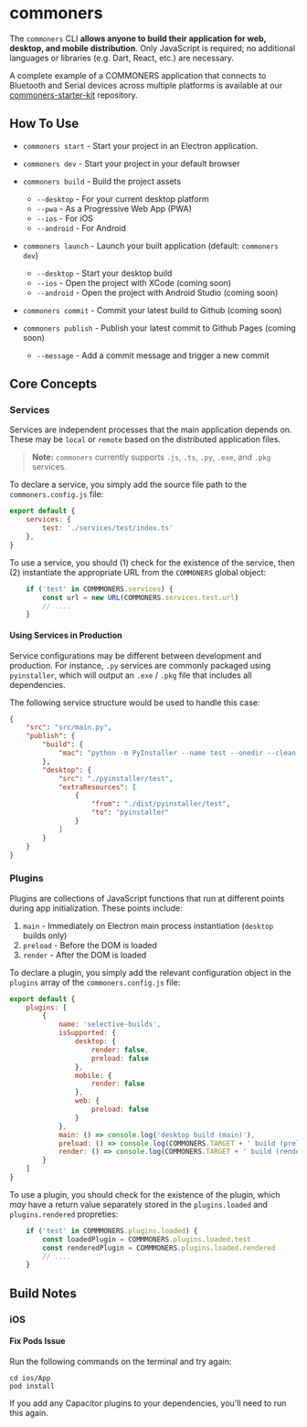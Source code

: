 # commoners
 The `commoners` CLI **allows anyone to build their application for web, desktop, and mobile distribution**. Only JavaScript is required; no additional languages or libraries (e.g. Dart, React, etc.) are necessary.

A complete example of a COMMONERS application that connects to Bluetooth and Serial devices across multiple platforms is available at our [commoners-starter-kit](https://github.com/garrettmflynn/commoners-starter-kit) repository.

## How To Use
- `commoners start` - Start your project in an Electron application.

- `commoners dev` - Start your project in your default browser

- `commoners build` - Build the project assets
    - `--desktop` - For your current desktop platform
    - `--pwa` - As a Progressive Web App (PWA)
    - `--ios` - For iOS
    - `--android` - For Android

- `commoners launch` - Launch your built application (default: `commoners dev`)
    - `--desktop` - Start your desktop build
    - `--ios` - Open the project with XCode (coming soon)
    - `--android` - Open the project with Android Studio (coming soon)

- `commoners commit` - Commit your latest build to Github (coming soon)
- `commoners publish` - Publish your latest commit to Github Pages (coming soon)
    - `--message` - Add a commit message and trigger a new commit


## Core Concepts
### Services
Services are independent processes that the main application depends on. These may be `local` or `remote` based on the distributed application files.

> **Note:** `commoners` currently supports `.js`, `.ts`, `.py`, `.exe`, and `.pkg` services.

To declare a service, you simply add the source file path to the `commoners.config.js` file:
```js
export default {
    services: {
        test: './services/test/index.ts'
    },
}
```

To use a service, you should (1) check for the existence of the service, then (2) instantiate the appropriate URL from the `COMMONERS` global object:

```js
    if ('test' in COMMMONERS.services) {
        const url = new URL(COMMONERS.services.test.url)
        // ....
    }
```




#### Using Services in Production
Service configurations may be different between development and production. For instance, `.py` services are commonly packaged using `pyinstaller`, which will output an `.exe` / `.pkg` file that includes all dependencies.

The following service structure would be used to handle this case:
```json
{
    "src": "src/main.py",
    "publish": {
        "build": {
            "mac": "python -m PyInstaller --name test --onedir --clean ./src/main.py --distpath ./dist/pyinstaller",
        },
        "desktop": {
            "src": "./pyinstaller/test", 
            "extraResources": [ 
                {
                    "from": "./dist/pyinstaller/test",
                    "to": "pyinstaller"
                }
            ]
        }
    }
}
```

### Plugins
Plugins are collections of JavaScript functions that run at different points during app initialization. These points include:
1. `main` - Immediately on Electron main process instantiation (`desktop` builds only)
2. `preload` - Before the DOM is loaded 
3. `render` - After the DOM is loaded 

To declare a plugin, you simply add the relevant configuration object in the `plugins` array of the `commoners.config.js` file:
```js
export default {
    plugins: [
        {
            name: 'selective-builds',
            isSupported: {
                desktop: {
                    render: false,
                    preload: false
                },
                mobile: {
                    render: false
                },
                web: {
                    preload: false
                }
            },
            main: () => console.log('desktop build (main)'),
            preload: () => console.log(COMMONERS.TARGET + ' build (preload)'),
            render: () => console.log(COMMONERS.TARGET + ' build (render)'),
        }
    ]
}
```

To use a plugin, you should check for the existence of the plugin, which *may* have a return value separately stored in the `plugins.loaded` and `plugins.rendered` propreties:

```js
    if ('test' in COMMMONERS.plugins.loaded) {
        const loadedPlugin = COMMMONERS.plugins.loaded.test
        const renderedPlugin = COMMMONERS.plugins.loaded.rendered
        // ....
    }
```

## Build Notes
### iOS
#### Fix Pods Issue
Run the following commands on the terminal and try again:
```
cd ios/App
pod install
```

If you add any Capacitor plugins to your dependencies, you'll need to run this again.
